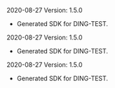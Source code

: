 2020-08-27 Version: 1.5.0
- Generated SDK for DING-TEST.

2020-08-27 Version: 1.5.0
- Generated SDK for DING-TEST.

2020-08-27 Version: 1.5.0
- Generated SDK for DING-TEST.

